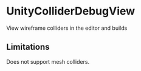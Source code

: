 # UnityColliderDebugView
View wireframe colliders in the editor and builds

## Limitations
Does not support mesh colliders.
